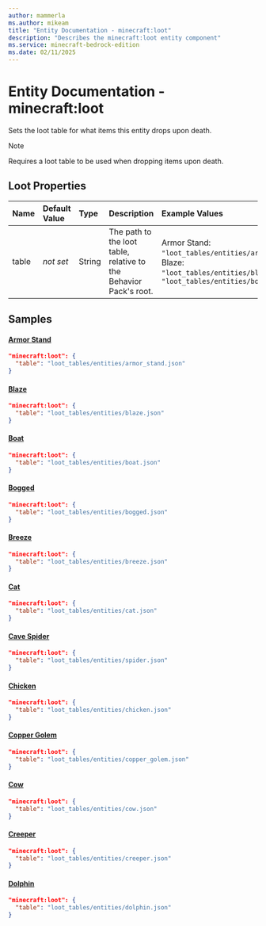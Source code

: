 ```yaml
---
author: mammerla
ms.author: mikeam
title: "Entity Documentation - minecraft:loot"
description: "Describes the minecraft:loot entity component"
ms.service: minecraft-bedrock-edition
ms.date: 02/11/2025 
---
```


# Entity Documentation - minecraft:loot

Sets the loot table for what items this entity drops upon death.

> [!Note]
> Requires a loot table to be used when dropping items upon death.


## Loot Properties

|Name       |Default Value |Type |Description |Example Values |
|:----------|:-------------|:----|:-----------|:------------- |
| table | *not set* | String | The path to the loot table, relative to the Behavior Pack's root. | Armor Stand: `"loot_tables/entities/armor_stand.json"`, Blaze: `"loot_tables/entities/blaze.json"`, Boat: `"loot_tables/entities/boat.json"` | 

## Samples

#### [Armor Stand](https://github.com/Mojang/bedrock-samples/tree/preview/behavior_pack/entities/armor_stand.json)


```json
"minecraft:loot": {
  "table": "loot_tables/entities/armor_stand.json"
}
```

#### [Blaze](https://github.com/Mojang/bedrock-samples/tree/preview/behavior_pack/entities/blaze.json)


```json
"minecraft:loot": {
  "table": "loot_tables/entities/blaze.json"
}
```

#### [Boat](https://github.com/Mojang/bedrock-samples/tree/preview/behavior_pack/entities/boat.json)


```json
"minecraft:loot": {
  "table": "loot_tables/entities/boat.json"
}
```

#### [Bogged](https://github.com/Mojang/bedrock-samples/tree/preview/behavior_pack/entities/bogged.json)


```json
"minecraft:loot": {
  "table": "loot_tables/entities/bogged.json"
}
```

#### [Breeze](https://github.com/Mojang/bedrock-samples/tree/preview/behavior_pack/entities/breeze.json)


```json
"minecraft:loot": {
  "table": "loot_tables/entities/breeze.json"
}
```

#### [Cat](https://github.com/Mojang/bedrock-samples/tree/preview/behavior_pack/entities/cat.json)


```json
"minecraft:loot": {
  "table": "loot_tables/entities/cat.json"
}
```

#### [Cave Spider](https://github.com/Mojang/bedrock-samples/tree/preview/behavior_pack/entities/cave_spider.json)


```json
"minecraft:loot": {
  "table": "loot_tables/entities/spider.json"
}
```

#### [Chicken](https://github.com/Mojang/bedrock-samples/tree/preview/behavior_pack/entities/chicken.json)


```json
"minecraft:loot": {
  "table": "loot_tables/entities/chicken.json"
}
```

#### [Copper Golem](https://github.com/Mojang/bedrock-samples/tree/preview/behavior_pack/entities/copper_golem.json)


```json
"minecraft:loot": {
  "table": "loot_tables/entities/copper_golem.json"
}
```

#### [Cow](https://github.com/Mojang/bedrock-samples/tree/preview/behavior_pack/entities/cow.json)


```json
"minecraft:loot": {
  "table": "loot_tables/entities/cow.json"
}
```

#### [Creeper](https://github.com/Mojang/bedrock-samples/tree/preview/behavior_pack/entities/creeper.json)


```json
"minecraft:loot": {
  "table": "loot_tables/entities/creeper.json"
}
```

#### [Dolphin](https://github.com/Mojang/bedrock-samples/tree/preview/behavior_pack/entities/dolphin.json)


```json
"minecraft:loot": {
  "table": "loot_tables/entities/dolphin.json"
}
```
